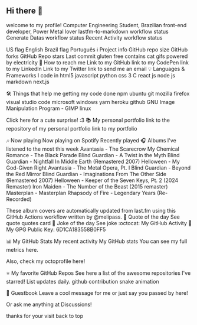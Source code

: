 ## Hi there 👋

welcome to my profile!
Computer Engineering Student, Brazilian front-end developer, Power Metal lover
lastfm-to-markdown workflow status Generate Datas workflow status Recent Activity workflow status

US flag English
Brazil flag Português
ℹ️ Project info
GitHub repo size GitHub forks GitHub Repo stars Last commit gluten free contains cat gifs powered by electricity
👥 How to reach me
Link to my GitHub link to my CodePen link to my LinkedIn Link to my Twitter link to send me an email
💡 Languages & Frameworks I code in
html5 javascript python css 3 C react js node js  markdown  next.js

🛠️ Things that help me getting my code done
 npm ubuntu git mozilla firefox visual studio code microsoft windows  yarn  heroku github GNU Image Manipulation Program - GIMP linux

Click here for a cute surprise! :3
📚 My personal portfolio
link to the repository of my personal portfolio
link to my portfolio

🎶 Now playing
Now playing on Spotify
Recently played
🎧 Albums I've listened to the most this week
Avantasia - The Scarecrow My Chemical Romance - The Black Parade Blind Guardian - A Twist in the Myth Blind Guardian - Nightfall In Middle Earth (Remastered 2007) Helloween - My God-Given Right Avantasia - The Metal Opera, Pt. I Blind Guardian - Beyond the Red Mirror Blind Guardian - Imaginations From The Other Side (Remastered 2007) Helloween - Keeper of the Seven Keys, Pt. 2 (2024 Remaster) Iron Maiden - The Number of the Beast (2015 remaster) Masterplan - Masterplan Rhapsody of Fire - Legendary Years (Re-Recorded)


These album covers are automatically updated from last.fm using this GitHub Actions workflow written by @melipass.
💭 Quote of the day
See quote
quotes card
🤪 Joke of the day
See joke
:octocat: My GitHub Activity
🔑 My GPG Public Key: 6D1CA183558B0FF5

📊 My GitHub Stats
My recent activity
My GitHub stats
You can see my full metrics here.

Also, check my octoprofile here!

⭐ My favorite GitHub Repos
See here a list of the awesome repositories I've starred! List updates daily.
github contribution snake animation

📖 Guestbook
Leave a cool message for me or just say you passed by here!

Or ask me anything at Discussions!

thanks for your visit
back to top


